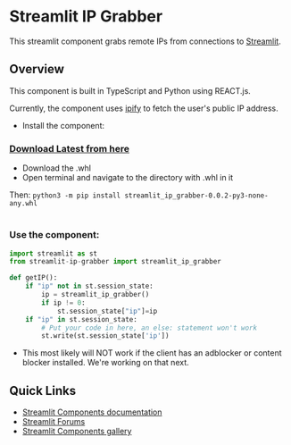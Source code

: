 # Streamlit IP Grabber

This streamlit component grabs remote IPs from connections to [Streamlit](https://streamlit.io).

## Overview

This component is built in TypeScript and Python using REACT.js. 

Currently, the component uses [ipify](https://ipify.org) to fetch the user's public IP address.
* Install the component:

### [Download Latest from here](https://github.com/alexng353/streamlit-ip-grabber/releases/tag/Latest)

- Download the .whl
- Open terminal and navigate to the directory with .whl in it

Then: `python3 -m pip install streamlit_ip_grabber-0.0.2-py3-none-any.whl`

#

### Use the component:
```python
import streamlit as st
from streamlit-ip-grabber import streamlit_ip_grabber

def getIP():
    if "ip" not in st.session_state:
        ip = streamlit_ip_grabber()
        if ip != 0:
            st.session_state["ip"]=ip
    if "ip" in st.session_state:
        # Put your code in here, an else: statement won't work
        st.write(st.session_state['ip'])
```

* This most likely will NOT work if the client has an adblocker or content blocker installed. We're working on that next.
## Quick Links

* [Streamlit Components documentation](https://docs.streamlit.io/library/components)
* [Streamlit Forums](https://discuss.streamlit.io/tag/custom-components)
* [Streamlit Components gallery](https://www.streamlit.io/components)
